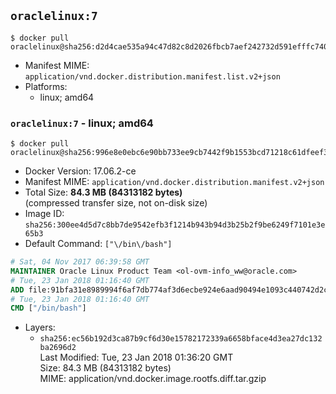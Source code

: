 ## `oraclelinux:7`

```console
$ docker pull oraclelinux@sha256:d2d4cae535a94c47d82c8d2026fbcb7aef242732d591efffc740efcd6b917da0
```

-	Manifest MIME: `application/vnd.docker.distribution.manifest.list.v2+json`
-	Platforms:
	-	linux; amd64

### `oraclelinux:7` - linux; amd64

```console
$ docker pull oraclelinux@sha256:996e8e0ebc6e90bb733ee9cb7442f9b1553bcd71218c61dfeef33cf84933405f
```

-	Docker Version: 17.06.2-ce
-	Manifest MIME: `application/vnd.docker.distribution.manifest.v2+json`
-	Total Size: **84.3 MB (84313182 bytes)**  
	(compressed transfer size, not on-disk size)
-	Image ID: `sha256:300ee4d5d7c8bb7de9542efb3f1214b943b94d3b25b2f9be6249f7101e3e65b3`
-	Default Command: `["\/bin\/bash"]`

```dockerfile
# Sat, 04 Nov 2017 06:39:58 GMT
MAINTAINER Oracle Linux Product Team <ol-ovm-info_ww@oracle.com>
# Tue, 23 Jan 2018 01:16:40 GMT
ADD file:91bfa31e8989994f6af7db774af3d6ecbe924e6aad90494e1093c440742d2cac in / 
# Tue, 23 Jan 2018 01:16:40 GMT
CMD ["/bin/bash"]
```

-	Layers:
	-	`sha256:ec56b192d3ca87b9cf6d30e15782172339a6658bface4d3ea27dc132ba2696d2`  
		Last Modified: Tue, 23 Jan 2018 01:36:20 GMT  
		Size: 84.3 MB (84313182 bytes)  
		MIME: application/vnd.docker.image.rootfs.diff.tar.gzip
